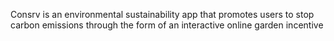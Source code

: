 Consrv is an environmental sustainability app that promotes users to stop carbon emissions through the form of an interactive online garden incentive
